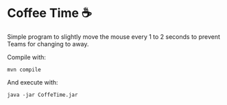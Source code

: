# Coffee Time ☕

Simple program to slightly move the mouse every 1 to 2 seconds to prevent Teams for changing to away.

Compile with:
```
mvn compile
```
And execute with:
```
java -jar CoffeTime.jar
```